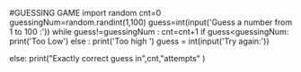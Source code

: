 #GUESSING GAME
import random
cnt=0
guessingNum=random.randint(1,100)
guess=int(input('Guess a number from 1 to 100 :'))
while guess!=guessingNum :
  cnt=cnt+1
  if guess<guessingNum:
    print('Too Low')
  else :
    print('Too high ')
  guess = int(input('Try again:'))

else:
  print("Exactly correct guess in",cnt,"attempts" )    
